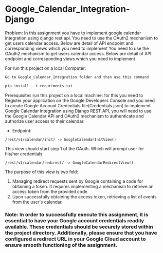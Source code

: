 # Google_Calendar_Integration-Django

Problem: In this assignment you have to implement google calendar integration using django rest api. You need to use the OAuth2 mechanism to get users calendar access. Below are detail of API endpoint and corresponding views which you need to implement 
You need to use the OAuth2 mechanism to get users calendar access. Below are detail of API endpoint and corresponding views which you need to implement

For run this project on a local Computer: 

```sh
Go to Google_Calendar_Integration folder and then use this command

pip install - r requriments.txt
```
Prerequisites run this project on a local machine:
for this you need to Register your application on the Google Developers Console and you need to create Google Account Credentials file(Credentials.json) to implement Google Calendar integration using Django REST API, you will need to use the Google Calendar API and OAuth2 mechanism to authenticate and authorize user access to their calendar.
- Endpoint:
```
/rest/v1/calendar/init/ -> GoogleCalendarInitView()
```
This view should start step 1 of the OAuth. Which will prompt user for his/her credentials

```
/rest/v1/calendar/redirect/ -> GoogleCalendarRedirectView()
```
The purpose of this view is two fold:
1. Managing redirect requests sent by Google containing a code for obtaining a token. It requires implementing a mechanism to retrieve an access token from the provided code.
2. Upon successfully obtaining the access token, retrieving a list of events from the user's calendar.
### Note: In order to successfully execute this assignment, it is essential to have your Google account credentials readily available. These credentials should be securely stored within the project directory. Additionally, please ensure that you have configured a redirect URL in your Google Cloud account to ensure smooth functioning of the assignment.



